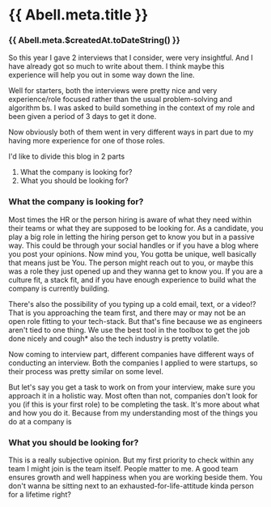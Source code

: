 # {{ Abell.meta.title }}

### {{ Abell.meta.$createdAt.toDateString() }}


So this year I gave 2 interviews that I consider, were very insightful. And I have already got so much to write about them.
I think maybe this experience will help you out in some way down the line.

Well for starters, both the interviews were pretty nice and very experience/role focused rather than the usual problem-solving and algorithm bs. I was asked to build something in the context of my role and been given a period of 3 days to get it done.

Now obviously both of them went in very different ways in part due to my having more experience for one of those roles.

I'd like to divide this blog in 2 parts

1. What the company is looking for?
2. What you should be looking for?

### What the company is looking for? 

Most times the HR or the person hiring is aware of what they need within their teams or what they are supposed to be looking for. As a candidate, you play a big role in letting the hiring person get to know you but in a passive way. This could be through your social handles or if you have a blog where you post your opinions. Now mind you, You gotta be unique, well basically that means just be You.
The person might reach out to you, or maybe this was a role they just opened up and they wanna get to know you. If you are a culture fit, a stack fit, and if you have enough experience to build what the company is currently building.

There's also the possibility of you typing up a cold email, text, or a video!? That is you approaching the team first, and there may or may not be an open role fitting to your tech-stack. But that's fine because we as engineers aren't tied to one thing. We use the best tool in the toolbox to get the job done nicely and cough\* also the tech industry is pretty volatile.

Now coming to interview part, different companies have different ways of conducting an interview. Both the companies I applied to were startups, so their process was pretty similar on some level.

But let's say you get a task to work on from your interview, make sure you approach it in a holistic way. Most often than not, companies don't look for you (if this is your first role) to be completing the task. It's more about what and how you do it. Because from my understanding most of the things you do at a company is

### What you should be looking for?

This is a really subjective opinion.
But my first priority to check within any team I might join is the team itself. People matter to me. A good team ensures growth and well happiness when you are working beside them. You don't wanna be sitting next to an exhausted-for-life-attitude kinda person for a lifetime right?
